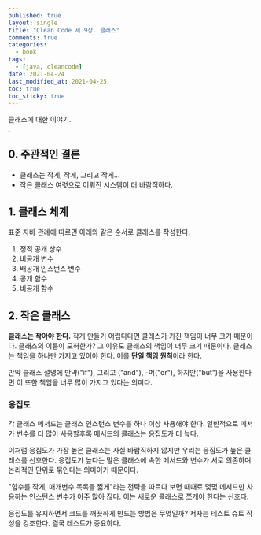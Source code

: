 ```yaml
---
published: true
layout: single
title: "Clean Code 제 9장. 클래스"
comments: true
categories:
  - book
tags:
  - [java, cleancode]
date: 2021-04-24
last_modified_at: 2021-04-25
toc: true
toc_sticky: true
---
```

 클래스에 대한 이야기.

<img src="https://woowabros.github.io/img/2019-03-20/book.jpg" alt="test" style="zoom: 10%;" />

## 0. 주관적인 결론

* 클래스는 작게, 작게, 그리고 작게...
* 작은 클래스 여럿으로 이뤄진 시스템이 더 바람직하다.



## 1. 클래스 체계 

표준 자바 관례에 따르면 아래와 같은 순서로 클래스를 작성한다.

1. 정적 공개 상수
2. 비공개 변수
3. 배공개 인스턴스 변수
4. 공개 함수
5. 비공개 함수



## 2. 작은 클래스

 **클래스는 작아야 한다.** 작게 만들기 어렵다다면 클래스가 가진 책임이 너무 크기 때문이다. 클래스의 이름이 모허한가? 그 이유도 클래스의 책임이 너무 크기 때문이다. 클래스는 책임을 하나만 가지고 있어야 한다. 이를 **단일 책임 원칙**이라 한다.

 만약 클래스 설명에 만약("if"), 그리고 ("and"), -며("or"), 하지만("but")을 사용한다면 이 또한 책임을 너무 많이 가지고 있다는 의미다.

### 응집도

 각 클래스 메서드는 클래스 인스턴스 변수를 하나 이상 사용해야 한다. 일반적으로 메서가 변수를 더 많이 사용할후록 메서드의 클래스는 응집도가 더 높다.  

 이처럼 응집도가 가장 높은 클래스는 사실 바랍직하지 않지만 우리는 응집도가 높은 클래스를 선호한다. 응집도가 높다는 말은 클래스에 속한 메서드와 변수가 서로 의존하며 논리적인 단위로 묶인다는 의미이기 때문이다.

 "함수를 작게, 매개변수 목록을 짧게"라는 전략을 따르다 보면 때때로 몇몇 메서드만 사용하는 인스턴스 변수가 아주 많아 짆다. 이는 새로운 클래스로 쪼개야 한다는 신호다. 

  응집도를 유지하면서 코드를 깨끗하게 만드는 방법은 무엇일까? 저자는 테스트 슈트 작성을 강조한다. 결국 테스트가 중요하다. 

